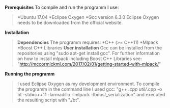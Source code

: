 **Prerequisites**
To compile and run the programm I use:
>*Ubuntu 17.04
>*Eclipse Oxygen 
>*Gcc version 6.3.0 
Eclipse Oxygen needs to be downloaded from the official website.

**Installation**
>**Dependencies**
>The programm requires:
>*C++ (>= C++11)
>*Mlpack
>*Boost C++ Libraries
>**User installation**
>Gcc can be installed from the repositories using "sudo apt-get install gcc".
>For further information on how to install mlpack including Boost C++ Libraries see: "http://mccormickml.com/2017/02/01/getting-started-with-mlpack/"

**Running the programm**
>I used Eclipse Oxygen as my development environment.
>To compile the programm in the command line I used gcc: "g++ *.cpp util/*.cpp -o bt -std=c++11 -larmadillo -lmlpack -lboost_serialization" and executed the resulting script with "./bt".
